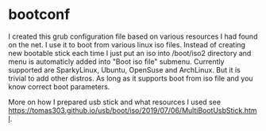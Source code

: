 # bootconf

I created this grub configuration file based on various resources I had found on the net. I use it to boot from various linux
iso files. Instead of creating new bootable stick each time I just put an iso into /boot/iso2 directory and menu is automaticly
added into "Boot iso file" submenu. Currently supported are SparkyLinux, Ubuntu, OpenSuse and ArchLinux. But it is trivial to add
other distros. As long as it supports boot from iso file and you know correct boot parameters.

More on how I prepared usb stick and what resources I used see https://tomas303.github.io/usb/boot/iso/2019/07/06/MultiBootUsbStick.html.

